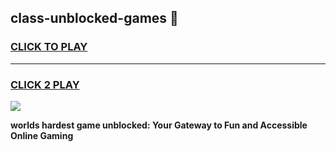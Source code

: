 
## class-unblocked-games 👋
<h3>
<a href="https://premium.freeplayer.one?title=class-unblocked-games&ref=14F">CLICK TO PLAY</a></h3>
<hr>

<h3>
<a href="https://premium.freeplayer.one?title=class-unblocked-games&ref=14F">CLICK 2 PLAY</a>
  
</h3>

<a href="https://premium.freeplayer.one?title=class-unblocked-games&ref=12F/"><img src="https://clearcache.store/games.png"></a>


**worlds hardest game unblocked: Your Gateway to Fun and Accessible Online Gaming**
